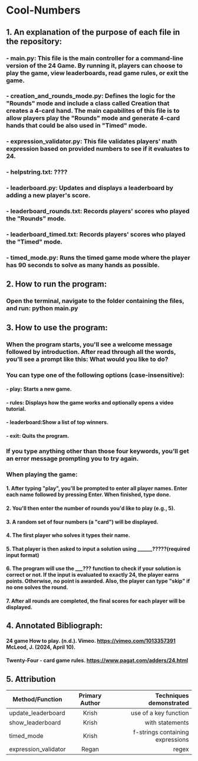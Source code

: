 # Cool-Numbers

## 1. An explanation of the purpose of each file in the repository:
### - main.py: This file is the main controller for a command-line version of the 24 Game.  By running it, players can choose to play the game, view leaderboards, read game rules, or exit the game.
### - creation_and_rounds_mode.py: Defines the logic for the "Rounds" mode and include a class called Creation that creates a 4-card hand. The main capabilites of this file is to allow players play the "Rounds" mode and generate 4-card hands that could be also used in "Timed" mode.
### - expression_validator.py: This file validates players' math expression based on provided numbers to see if it evaluates to 24. 
### - helpstring.txt: ????
### - leaderboard.py: Updates and displays a leaderboard by adding a new player's score.
### - leaderboard_rounds.txt: Records players' scores who played the "Rounds" mode.
### - leaderboard_timed.txt: Records players' scores who played the "Timed" mode.
### - timed_mode.py:  Runs the timed game mode where the player has 90 seconds to solve as many hands as possible.
## 2. How to run the program: 
### Open the terminal, navigate to the folder containing the files, and run: python main.py

## 3. How to use the program: 
### When the program starts, you'll see a welcome message followed by introduction. After read through all the words, you'll see a prompt like this: What would you like to do?

### You can type one of the following options (case-insensitive):
#### - play: Starts a new game.

#### - rules: Displays how the game works and optionally opens a video tutorial.

#### - leaderboard:Show a list of top winners.

#### - exit: Quits the program.

### If you type anything other than those four keywords, you’ll get an error message prompting you to try again.

### When playing the game: 
#### 1. After typing "play", you'll be prompted to enter all player names. Enter each name followed by pressing Enter. When finished, type done.
#### 2. You'll then enter the number of rounds you'd like to play (e.g., 5).
#### 3. A random set of four numbers (a "card") will be displayed. 
#### 4. The first player who solves it types their name.
#### 5. That player is then asked to input a solution using ______?????(required input format)
#### 6. The program will use the ___??? function to check if your solution is correct or not. If the input is evaluated to exactly 24, the player earns points. Otherwise, no point is awarded. Also, the player can type "skip" if no one solves the round. 
#### 7. After all rounds are completed, the final scores for each player will be displayed.

## 4. Annotated Bibliograph:
#### 24 game How to play. (n.d.). Vimeo. https://vimeo.com/1013357391 McLeod, J. (2024, April 10). 
#### Twenty-Four - card game rules. https://www.pagat.com/adders/24.html

## 5. Attribution

| Method/Function    | Primary Author |     Techniques demonstrated       |
| -------------------|:--------------:| ---------------------------------:|
| update_leaderboard |     Krish      |     use of a key function         |
| show_leaderboard   |     Krish      |      with statements              |
| timed_mode         |     Krish      |  f-strings containing expressions |
|expression_validator|     Regan      |              regex                |